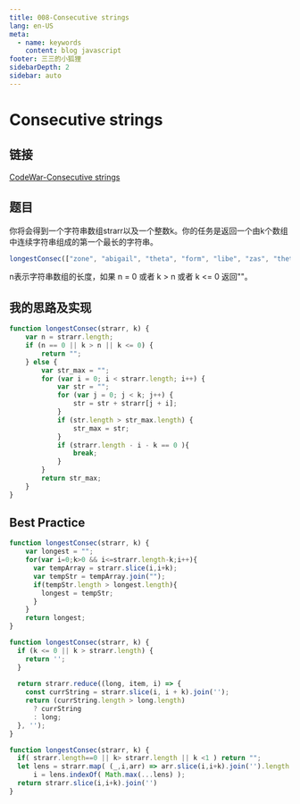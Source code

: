 ```yaml
---
title: 008-Consecutive strings
lang: en-US
meta:
  - name: keywords
    content: blog javascript
footer: 三三的小狐狸
sidebarDepth: 2
sidebar: auto
---
```

# Consecutive strings

## 链接

[CodeWar-Consecutive strings](https://www.codewars.com/kata/consecutive-strings/train/javascript)

## 题目

你将会得到一个字符串数组strarr以及一个整数k。你的任务是返回一个由k个数组中连续字符串组成的第一个最长的字符串。

```javascript
longestConsec(["zone", "abigail", "theta", "form", "libe", "zas", "theta", "abigail"], 2); // return "abigailtheta"
```

n表示字符串数组的长度，如果 n = 0 或者 k > n 或者 k <= 0 返回""。

## 我的思路及实现

```javascript
function longestConsec(strarr, k) {
    var n = strarr.length;
    if (n == 0 || k > n || k <= 0) {
        return "";
    } else {
        var str_max = "";
        for (var i = 0; i < strarr.length; i++) {
            var str = "";
            for (var j = 0; j < k; j++) {
                str = str + strarr[j + i];
            }
            if (str.length > str_max.length) {
                str_max = str;
            }
            if (strarr.length - i - k == 0 ){
                break;
            }
        }
        return str_max;
    }
}
```

## Best Practice

```javascript
function longestConsec(strarr, k) {
    var longest = "";
    for(var i=0;k>0 && i<=strarr.length-k;i++){
      var tempArray = strarr.slice(i,i+k);
      var tempStr = tempArray.join("");
      if(tempStr.length > longest.length){
        longest = tempStr;
      }
    }
    return longest;
}
```

```javascript
function longestConsec(strarr, k) {
  if (k <= 0 || k > strarr.length) {
    return '';
  }
  
  return strarr.reduce((long, item, i) => {
    const currString = strarr.slice(i, i + k).join('');
    return (currString.length > long.length)
      ? currString
      : long;
  }, '');
}
```

```javascript
function longestConsec(strarr, k) {
  if( strarr.length==0 || k> strarr.length || k <1 ) return "";
  let lens = strarr.map( (_,i,arr) => arr.slice(i,i+k).join('').length ),
      i = lens.indexOf( Math.max(...lens) );
  return strarr.slice(i,i+k).join('')
}
```